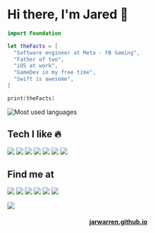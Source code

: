 # Hi there, I'm Jared 👋

```swift
import Foundation

let theFacts = [
  "Software engineer at Meta - FB Gaming",
  "Father of two",
  "iOS at work",
  "GameDev in my free time",
  "Swift is awesome",
]

print(theFacts)
```

![Most used languages](https://github-readme-stats.vercel.app/api/top-langs/?username=JarWarren&layout=compact&theme=dracula)

## Tech I like 🔥
![](https://img.shields.io/badge/Adobe%20Photoshop-31A8FF?style=for-the-badge&logo=Adobe%20Photoshop&logoColor=black) ![](https://img.shields.io/badge/Android_Studio-3DDC84?style=for-the-badge&logo=android-studio&logoColor=white) ![](https://img.shields.io/badge/CLion-000000?style=for-the-badge&logo=clion&logoColor=white) ![](https://img.shields.io/badge/Unity-100000?style=for-the-badge&logo=unity&logoColor=white) ![](https://img.shields.io/badge/Godot-478CBF?style=for-the-badge&logo=GodotEngine&logoColor=white) ![](https://img.shields.io/badge/Swift-FA7343?style=for-the-badge&logo=swift&logoColor=white) ![](https://img.shields.io/badge/Xcode-007ACC?style=for-the-badge&logo=Xcode&logoColor=white)

## Find me at
![](https://img.shields.io/badge/JarWarren-0077B5?logo=linkedin&logoColor=white) ![](https://img.shields.io/badge/JarWarren-FE7A16?logo=stack-overflow&logoColor=white) ![](https://img.shields.io/badge/wrrn24-D14836?logo=gmail&logoColor=white) ![](https://img.shields.io/badge/JarWarren_6554-5865F2?logo=discord&logoColor=white) ![](https://img.shields.io/badge/JarWarren-100000?logo=github&logoColor=white) ![](https://img.shields.io/badge/Hide_on_Ahri-D32936?logo=riot-games&logoColor=white)

![](https://hits.seeyoufarm.com/api/count/incr/badge.svg?url=https%3A%2F%2Fgithub.com%2Fjarwarren1212%2Fhit-counter)
<h4 align="center">
  <a href="https://jarwarren.github.io">jarwarren.github.io</a>
</h4>
